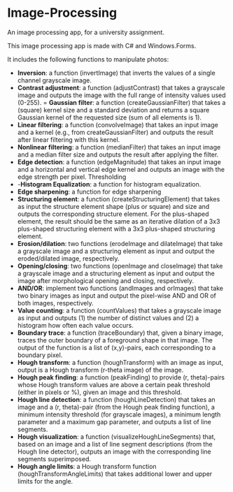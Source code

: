 # Image-Processing
An image processing app, for a university assignment.

This image processing app is made with C# and Windows.Forms. 

It includes the following functions to manipulate photos:
- **Inversion**: a function (invertImage) that inverts the values of a single channel grayscale image.
- **Contrast adjustment**: a function (adjustContrast) that takes a grayscale image and outputs the image with the full range of intensity values used (0-255).
= **Gaussian filter**: a function (createGaussianFilter) that takes a (square) kernel size and a standard deviation and returns a square Gaussian kernel of the requested size (sum of all elements is 1). 
- **Linear filtering**: a function (convolveImage) that takes an input image and a kernel (e.g., from createGaussianFilter) and outputs the result after linear filtering with this kernel. 
- **Nonlinear filtering**: a function (medianFilter) that takes an input image and a median filter size and outputs the result after applying the filter. 
- **Edge detection**:  a function (edgeMagnitude) that takes an input image and a horizontal and vertical edge kernel and outputs an image with the edge strength per pixel. 
Thresholding
- -**Histogram Equalization**: a function for histogram equalization.
- **Edge sharpening**: a function for edge sharpening
- **Structuring element**: a function (createStructuringElement) that takes as input the structure element shape (plus or square) and size and outputs the corresponding structure element. For the plus-shaped element, the result should be the same as an iterative dilation of a 3x3 plus-shaped structuring element with a 3x3 plus-shaped structuring element.
- **Erosion/dilation**: two functions (erodeImage and dilateImage) that take a grayscale image and a structuring element as input and output the eroded/dilated image, respectively.
- **Opening/closing**: two functions (openImage and closeImage) that take a grayscale image and a structuring element as input and output the image after morphological opening and closing, respectively.
- **AND/OR**: implement two functions (andImages and orImages) that take two binary images as input and output the pixel-wise AND and OR of both images, respectively.
- **Value counting**: a function (countValues) that takes a grayscale image as input and outputs (1) the number of distinct values and (2) a histogram how often each value occurs.
- **Boundary trace**: a function (traceBoundary) that, given a binary image, traces the outer boundary of a foreground shape in that image. The output of the function is a list of (x,y)-pairs, each corresponding to a boundary pixel.
- **Hough transform**: a function (houghTransform) with an image as input, output is a Hough transform (r-theta image) of the image.
- **Hough peak finding**: a function (peakFinding) to provide (r, theta)-pairs whose Hough transform values are above a certain peak threshold (either in pixels or %), given an image and this threshold.
- **Hough line detection**: a function (houghLineDetection) that takes an image and a (r, theta)-pair (from the Hough peak finding function), a minimum intensity threshold (for grayscale images), a minimum length parameter and a maximum gap parameter, and outputs a list of line segments.
- **Hough visualization**: a function (visualizeHoughLineSegments) that, based on an image and a list of line segment descriptions (from the Hough line detector), outputs an image with the corresponding line segments superimposed.
- **Hough angle limits**: a Hough transform function (houghTransformAngleLimits) that takes additional lower and upper limits for the angle.
